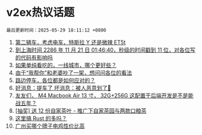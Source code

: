 # v2ex热议话题

`最后更新时间：2025-05-29 18:11:12 +0800`

1. [第二辆车，考虑电车，特斯拉 Y 还是微辣 ET5t](https://www.v2ex.com/t/1135041)
1. [到上海时间 2286 年 11 月 21 日 01:46:40，秒级的时间戳到 11 位，对各位写的代码有影响吗](https://www.v2ex.com/t/1135042)
1. [如果单纯看吃的，一线城市，哪个更好些？](https://www.v2ex.com/t/1135005)
1. [由于“我帮你”和老婆吵了一架，想问问各位的看法](https://www.v2ex.com/t/1135164)
1. [路边停车，各位都是如何应对的？](https://www.v2ex.com/t/1135063)
1. [好消息：提车了 坏消息：被人恶意划了🤬](https://www.v2ex.com/t/1135205)
1. [友友们， M4 Macbook Air 13 寸， 32G+256G 这配置干后端开发是不是能战五年？](https://www.v2ex.com/t/1135050)
1. [[抽奖] 送 12 份自家茶叶 - 推广下自家茶园与两款口粮茶](https://www.v2ex.com/t/1135227)
1. [这里搞 Rust 的多吗？](https://www.v2ex.com/t/1135037)
1. [广州买哪个牌子电鸡性价比高](https://www.v2ex.com/t/1135100)

